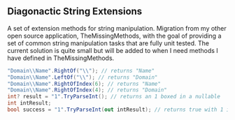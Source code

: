 Diagonactic String Extensions
-----------------------------

A set of extension methods for string manipulation.  Migration from my other open source application, TheMissingMethods, with the goal
of providing a set of common string manipulation tasks that are fully unit tested.
The current solution is quite small but will be added to when I need methods I have defined in TheMissingMethods.

```c#
"Domain\\Name".RightOf("\\"); // returns "Name"
"Domain\\Name".LeftOf("\\"); // returns "Domain"
"Domain\\Name".RightOfIndex(6); // returns "Name"
"Domain\\Name".RightOfIndex(4); // returns "Domain"
int? result = "1".TryParseInt(); // returns an 1 boxed in a nullable
int intResult;
bool success = "1".TryParseInt(out intResult); // returns true with 1 in the intResult
```

